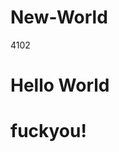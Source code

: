 # New-World
<!DOCTYPE html>
<html lang="en">
    <head>
        4102<meta charset="UTF-8">
        <title>Document</title>
    </head>
    <body>
      <h1>Hello World</h1>
      <h1>fuckyou!</h1>
    </body>
</html>
